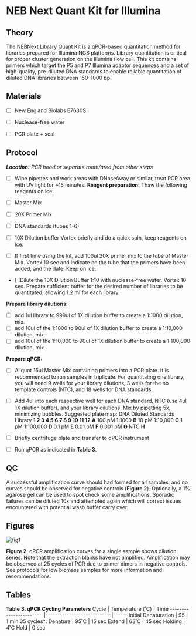 # NEB Next Quant Kit for Illumina

## Theory
The NEBNext Library Quant Kit is a qPCR-based quantitation method for libraries prepared for Illumina NGS platforms. Library quantitation is critical for proper cluster generation on the Illumina flow cell.  This kit contains primers which target the P5 and P7 Illumina adaptor sequences and a set of high-quality, pre-diluted DNA standards to enable reliable quantitation of diluted DNA libraries between 150–1000 bp.

## Materials

- [ ] New England Biolabs E7630S
- [ ] Nuclease-free water
- [ ] PCR plate + seal


## Protocol
***Location:** PCR hood or separate room/area from other steps*
- [ ] Wipe pipettes and work areas with DNaseAway or similar, treat PCR area with UV light for ~15 minutes.
**Reagent preparation:**
Thaw the following reagents on ice:
- [ ] Master Mix
- [ ] 20X Primer Mix
- [ ] DNA standards (tubes 1-6)
- [ ] 10X Dilution buffer
Vortex briefly and do a quick spin, keep reagents on ice.

- [ ] If first time using the kit, add 100ul 20X primer mix to the tube of Master Mix. Vortex 10 sec and indicate on the tube that the primers have been added, and the date. Keep on ice.
- [ ]Dilute the 10X  Dilution Buffer 1:10 with nuclease-free water. Vortex 10 sec. Prepare sufficient buffer for the desired number of libraries to be quantitated, allowing 1.2 ml for each library.

**Prepare library dilutions:**
- [ ] add 1ul library to 999ul of 1X dilution buffer to create a 1:1000 dilution, mix.
- [ ] add 10ul of the 1:1000 to 90ul of 1X dilution buffer to create a 1:10,000 dilution, mix.
- [ ] add 10ul of the 1:10,000 to 90ul of 1X dilution buffer to create a 1:100,000 dilution, mix.

**Prepare qPCR:**
- [ ] Aliquot 16ul Master Mix containing primers into a PCR plate.
It is recommended to run samples in triplicate. For quantitating one library, you will need 9 wells for your library dilutions, 3 wells for the no template controls (NTC), and 18 wells for DNA standards.
- [ ] Add 4ul into each respective well for each DNA standard, NTC (use 4ul 1X dilution buffer), and your library dilutions. Mix by pipetting 5x, minimizing bubbles.
Suggested plate map:
      DNA       Diluted
    Standards   Library
    **1  2  3  4  5  6  7  8  9  10  11  12**
**A**  100 pM  1:1000
**B**   10 pM  1:10,000
**C**   1 pM   1:100,000
**D**  0.1 pM
**E** 0.01 pM
**F** 0.001 pM
**G**  NTC
**H**

- [ ] Briefly centrifuge plate and transfer to qPCR instrument
- [ ] Run qPCR as indicated in **Table 3**.

## QC
A successful amplification curve should had formed for all samples, and no curves should be observed for negative controls (**Figure 2**). Optionally, a 1% agarose gel can be used to spot check some amplifications. Sporadic failures can be diluted 10x and attempted again which will correct issues encountered with potential wash buffer carry over.

## Figures

![fig1](https://github.com/jbisanz/AmpliconSeq/blob/master/images/ampcurves.png)

**Figure 2**. qPCR amplification curves for a single sample shows dilution series. Note that the extraction blanks have not amplified. Amplification may be observed at 25 cycles of PCR due to primer dimers in negative controls. See protocols for low biomass samples for more information and recommendations.

## Tables


**Table 3. qPCR Cycling Parameters**
Cycle                   |    	Temperature (˚C)     | Time
------------------------|----------------------------|------
Initial Denaturation    |	95	                     | 1 min
35 cycles\*:
Denature                | 95˚C                       | 15 sec
Extend                  | 63˚C                       | 45 sec
Holding	                | 4˚C	Hold                 | 0 sec



